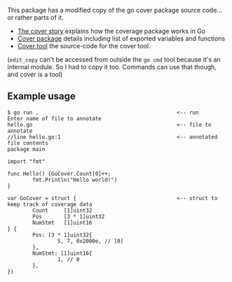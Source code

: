 This package has a modified copy of the go cover package source code... or rather parts of it.

* [The cover story](https://go.dev/blog/cover) explains how the coverage package works in Go
* [Cover package](https://pkg.go.dev/golang.org/x/tools/cover) details including list of exported variables and functions
* [Cover tool](https://cs.opensource.google/go/go/+/refs/tags/go1.18.1:src/cmd/cover/cover.go) the source-code for the cover tool.

(`edit_copy` can't be accessed from outside the `go cmd` tool because it's an internal module. So I had to copy it too. Commands can use that though, and cover is a tool)

## Example usage
```
$ go run .                                            <-- run
Enter name of file to annotate                        
hello.go                                              <-- file to annotate
//line hello.go:1                                     <-- annotated file contents
package main

import "fmt"

func Hello() {GoCover.Count[0]++;
        fmt.Println("Hello world!")
}

var GoCover = struct {                                <-- struct to keep track of coverage data
        Count     [1]uint32
        Pos       [3 * 1]uint32
        NumStmt   [1]uint16
} {
        Pos: [3 * 1]uint32{
                5, 7, 0x2000e, // [0]
        },
        NumStmt: [1]uint16{
                1, // 0
        },
})
```